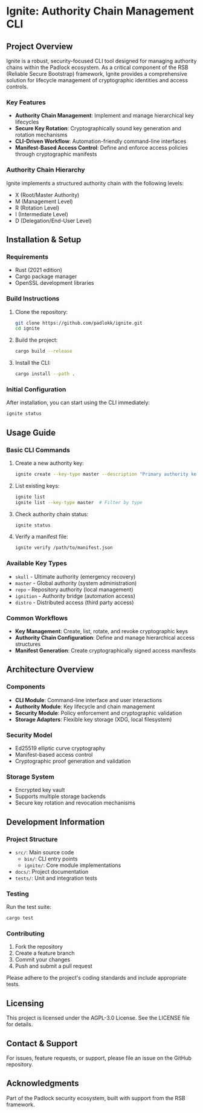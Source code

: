 # Ignite: Authority Chain Management CLI

## Project Overview

Ignite is a robust, security-focused CLI tool designed for managing authority chains within the Padlock ecosystem. As a critical component of the RSB (Reliable Secure Bootstrap) framework, Ignite provides a comprehensive solution for lifecycle management of cryptographic identities and access controls.

### Key Features

- **Authority Chain Management**: Implement and manage hierarchical key lifecycles
- **Secure Key Rotation**: Cryptographically sound key generation and rotation mechanisms
- **CLI-Driven Workflow**: Automation-friendly command-line interfaces
- **Manifest-Based Access Control**: Define and enforce access policies through cryptographic manifests

### Authority Chain Hierarchy

Ignite implements a structured authority chain with the following levels:
- X (Root/Master Authority)
- M (Management Level)
- R (Rotation Level)
- I (Intermediate Level)
- D (Delegation/End-User Level)

## Installation & Setup

### Requirements

- Rust (2021 edition)
- Cargo package manager
- OpenSSL development libraries

### Build Instructions

1. Clone the repository:
   ```bash
   git clone https://github.com/padlokk/ignite.git
   cd ignite
   ```

2. Build the project:
   ```bash
   cargo build --release
   ```

3. Install the CLI:
   ```bash
   cargo install --path .
   ```

### Initial Configuration

After installation, you can start using the CLI immediately:

```bash
ignite status
```

## Usage Guide

### Basic CLI Commands

1. Create a new authority key:
   ```bash
   ignite create --key-type master --description "Primary authority key"
   ```

2. List existing keys:
   ```bash
   ignite list
   ignite list --key-type master  # Filter by type
   ```

3. Check authority chain status:
   ```bash
   ignite status
   ```

4. Verify a manifest file:
   ```bash
   ignite verify /path/to/manifest.json
   ```

### Available Key Types

- `skull` - Ultimate authority (emergency recovery)
- `master` - Global authority (system administration)
- `repo` - Repository authority (local management)
- `ignition` - Authority bridge (automation access)
- `distro` - Distributed access (third party access)

### Common Workflows

- **Key Management**: Create, list, rotate, and revoke cryptographic keys
- **Authority Chain Configuration**: Define and manage hierarchical access structures
- **Manifest Generation**: Create cryptographically signed access manifests

## Architecture Overview

### Components

- **CLI Module**: Command-line interface and user interactions
- **Authority Module**: Key lifecycle and chain management
- **Security Module**: Policy enforcement and cryptographic validation
- **Storage Adapters**: Flexible key storage (XDG, local filesystem)

### Security Model

- Ed25519 elliptic curve cryptography
- Manifest-based access control
- Cryptographic proof generation and validation

### Storage System

- Encrypted key vault
- Supports multiple storage backends
- Secure key rotation and revocation mechanisms

## Development Information

### Project Structure

- `src/`: Main source code
  - `bin/`: CLI entry points
  - `ignite/`: Core module implementations
- `docs/`: Project documentation
- `tests/`: Unit and integration tests

### Testing

Run the test suite:
```bash
cargo test
```

### Contributing

1. Fork the repository
2. Create a feature branch
3. Commit your changes
4. Push and submit a pull request

Please adhere to the project's coding standards and include appropriate tests.

## Licensing

This project is licensed under the AGPL-3.0 License. See the LICENSE file for details.

## Contact & Support

For issues, feature requests, or support, please file an issue on the GitHub repository.

## Acknowledgments

Part of the Padlock security ecosystem, built with support from the RSB framework.